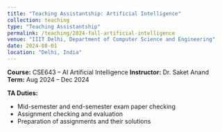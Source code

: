 ```yaml
---
title: "Teaching Assistantship: Artificial Intelligence"
collection: teaching
type: "Teaching Assistantship"
permalink: /teaching/2024-fall-artificial-intelligence
venue: "IIIT Delhi, Department of Computer Science and Engineering"
date: 2024-08-01
location: "Delhi, India"
---
```


**Course:** CSE643 – AI Artificial Intelligence
**Instructor:** Dr. Saket Anand  
**Term:** Aug 2024 – Dec 2024  

**TA Duties:**  
- Mid-semester and end-semester exam paper checking  
- Assignment checking and evaluation  
- Preparation of assignments and their solutions  
